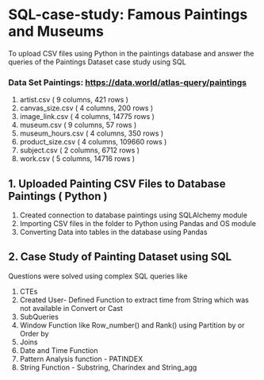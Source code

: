 # SQL-case-study: Famous Paintings and Museums
To upload CSV files using Python in the paintings database and answer the queries of the Paintings Dataset case study using SQL

### Data Set Paintings: https://data.world/atlas-query/paintings

1. artist.csv ( 9 columns, 421 rows )
2. canvas_size.csv ( 4 columns, 200 rows )
3. image_link.csv ( 4 columns, 14775 rows )
4. museum.csv ( 9 columns, 57 rows )
5. museum_hours.csv ( 4 columns, 350 rows )
6. product_size.csv ( 4 columns, 109660 rows )
7. subject.csv ( 2 columns, 6712 rows )
8. work.csv ( 5 columns, 14716 rows )


## 1. Uploaded Painting CSV Files to Database Paintings ( Python )
1. Created connection to database paintings using SQLAlchemy module
2. Importing CSV files in the folder to Python using Pandas and OS module
3. Converting Data into tables in the database using Pandas

## 2. Case Study of Painting Dataset using SQL
Questions were solved using complex SQL queries like
1. CTEs
2. Created User- Defined Function to extract time from String which was not available in Convert or Cast
3. SubQueries
4. Window Function like Row_number() and Rank() using Partition by or Order by
5. Joins
6. Date and Time Function
7. Pattern Analysis function - PATINDEX
8. String Function - Substring, Charindex and String_agg
   

